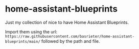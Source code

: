 # home-assistant-blueprints
Just my collection of nice to have Home Assistant Blueprints.

Import them using the url: `https://raw.githubusercontent.com/basrieter/home-assistant-blueprints/main/` followed by the path and file.
